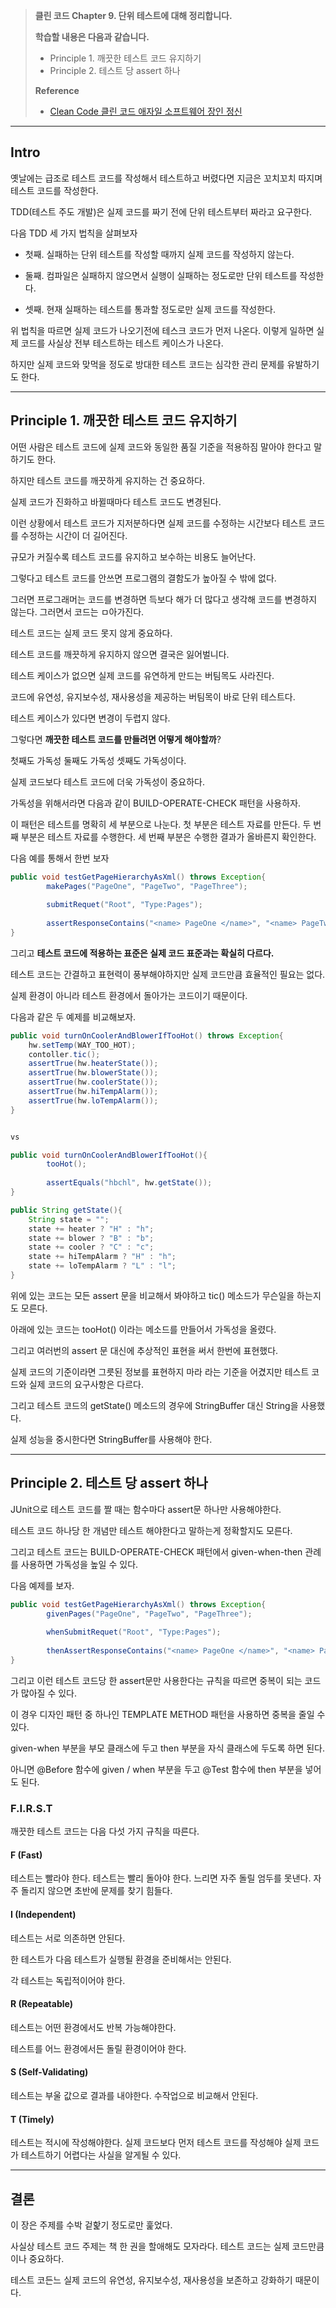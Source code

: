 > __클린 코드 Chapter 9. 단위 테스트에 대해 정리합니다.__
>
> __학습할 내용은 다음과 같습니다.__
> - Principle 1. 깨끗한 테스트 코드 유지하기 
> - Principle 2. 테스트 당 assert 하나
>
> __Reference__
>
> - [Clean Code 클린 코드 애자일 소프트웨어 장인 정신](http://www.yes24.com/Product/Goods/11681152)

***

## Intro 

옛날에는 급조로 테스트 코드를 작성해서 테스트하고 버렸다면 지금은 꼬치꼬치 따지며 테스트 코드를 작성한다.

TDD(테스트 주도 개발)은 실제 코드를 짜기 전에 단위 테스트부터 짜라고 요구한다.

다음 TDD 세 가지 법칙을 살펴보자

- 첫째. 실패하는 단위 테스트를 작성할 때까지 실제 코드를 작성하지 않는다.

- 둘째. 컴파일은 실패하지 않으면서 실행이 실패하는 정도로만 단위 테스트를 작성한다.

- 셋째. 현재 실패하는 테스트를 통과할 정도로만 실제 코드를 작성한다.

위 법칙을 따르면 실제 코드가 나오기전에 테스크 코드가 먼저 나온다. 이렇게 일하면 실제 코드를 사실상 전부 테스트하는 테스트 케이스가 나온다.

하지만 실제 코드와 맞먹을 정도로 방대한 테스트 코드는 심각한 관리 문제를 유발하기도 한다.

***

## Principle 1. 깨끗한 테스트 코드 유지하기 

어떤 사람은 테스트 코드에 실제 코드와 동일한 품질 기준을 적용하짐 말아야 한다고 말하기도 한다. 

하지만 테스트 코드를 깨끗하게 유지하는 건 중요하다.

실제 코드가 진화하고 바뀔때마다 테스트 코드도 변경된다. 

이런 상황에서 테스트 코드가 지저분하다면 실제 코드를 수정하는 시간보다 테스트 코드를 수정하는 시간이 더 길어진다. 

규모가 커질수록 테스트 코드를 유지하고 보수하는 비용도 늘어난다. 

그렇다고 테스트 코드를 안쓰면 프로그램의 결함도가 높아질 수 밖에 없다. 

그러면 프로그래머는 코드를 변경하면 득보다 해가 더 많다고 생각해 코드를 변경하지 않는다. 그러면서 코드는 ㅁ아가진다. 

테스트 코드는 실제 코드 못지 않게 중요하다. 

테스트 코드를 깨끗하게 유지하지 않으면 결국은 잃어벌니다.

테스트 케이스가 없으면 실제 코드를 유연하게 만드는 버팀목도 사라진다. 

코드에 유연성, 유지보수성, 재사용성을 제공하는 버팀목이 바로 단위 테스트다. 

테스트 케이스가 있다면 변경이 두렵지 않다. 

그렇다면 __깨끗한 테스트 코드를 만들려면 어떻게 해야할까__?

첫째도 가독성 둘째도 가독성 셋째도 가독성이다. 

실제 코드보다 테스트 코드에 더욱 가독성이 중요하다. 

가독성을 위해서라면 다음과 같이 BUILD-OPERATE-CHECK 패턴을 사용하자. 

이 패턴은 테스트를 명확히 세 부분으로 나눈다. 첫 부분은 테스트 자료를 만든다. 두 번째 부분은 테스트 자료를 수행한다.  세 번째 부분은 수행한 결과가 올바른지 확인한다.

다음 예를 통해서 한번 보자

```java
public void testGetPageHierarchyAsXml() throws Exception{
        makePages("PageOne", "PageTwo", "PageThree");
        
        submitRequet("Root", "Type:Pages");
        
        assertResponseContains("<name> PageOne </name>", "<name> PageTwo </name>","<name> ChildOne </name>"); 
}
```

그리고 __테스트 코드에 적용하는 표준은 실제 코드 표준과는 확실히 다르다.__

테스트 코드는 간결하고 표현력이 풍부해야하지만 실제 코드만큼 효율적인 필요는 없다.

실제 환경이 아니라 테스트 환경에서 돌아가는 코드이기 때문이다. 

다음과 같은 두 예제를 비교해보자.

```java
public void turnOnCoolerAndBlowerIfTooHot() throws Exception{
    hw.setTemp(WAY_TOO_HOT); 
    contoller.tic();
    assertTrue(hw.heaterState()); 
    assertTrue(hw.blowerState()); 
    assertTrue(hw.coolerState()); 
    assertTrue(hw.hiTempAlarm()); 
    assertTrue(hw.loTempAlarm()); 
}


vs

public void turnOnCoolerAndBlowerIfTooHot(){
        tooHot();
        
        assertEquals("hbchl", hw.getState());
}

public String getState(){
 	String state = "";
    state += heater ? "H" : "h"; 
    state += blower ? "B" : "b"; 
    state += cooler ? "C" : "c"; 
    state += hiTempAlarm ? "H" : "h"; 
    state += loTempAlarm ? "L" : "l"; 
}
```

위에 있는 코드는 모든 assert 문을 비교해서 봐야하고 tic() 메소드가 무슨일을 하는지도 모른다. 

아래에 있는 코드는 tooHot() 이라는 메소드를 만들어서 가독성을 올렸다. 

그리고 여러번의 assert 문 대신에 추상적인 표현을 써서 한번에 표현했다.

실제 코드의 기준이라면 그릇된 정보를 표현하지 마라 라는 기준을 어겼지만 테스트 코드와 실제 코드의 요구사항은 다르다.

그리고 테스트 코드의 getState() 메소드의 경우에 StringBuffer 대신 String을 사용했다.

실제 성능을 중시한다면 StringBuffer를 사용해야 한다. 


***

## Principle 2. 테스트 당 assert 하나

JUnit으로 테스트 코드를 짤 때는 함수마다 assert문 하나만 사용해야한다. 

테스트 코드 하나당 한 개념만 테스트 해야한다고 말하는게 정확할지도 모른다. 

그리고 테스트 코드는 BUILD-OPERATE-CHECK 패턴에서 given-when-then 관례를 사용하면 가독성을 높일 수 있다. 

다음 예제를 보자.

```java
public void testGetPageHierarchyAsXml() throws Exception{
        givenPages("PageOne", "PageTwo", "PageThree");
        
        whenSubmitRequet("Root", "Type:Pages");
        
        thenAssertResponseContains("<name> PageOne </name>", "<name> PageTwo </name>","<name> ChildOne </name>"); 
}
```

그리고 이런 테스트 코드당 한 assert문만 사용한다는 규칙을 따르면 중복이 되는 코드가 많아질 수 있다.

이 경우 디자인 패턴 중 하나인 TEMPLATE METHOD 패턴을 사용하면 중복을 줄일 수 있다.

given-when 부분을 부모 클래스에 두고 then 부분을 자식 클래스에 두도록 하면 된다. 

아니면 @Before 함수에 given / when 부분을 두고 @Test 함수에 then 부분을 넣어도 된다. 


### F.I.R.S.T

깨끗한 테스트 코드는 다음 다섯 가지 규칙을 따른다. 

#### F (Fast)

테스트는 빨라야 한다. 테스트는 빨리 돌아야 한다. 느리면 자주 돌릴 엄두를 못낸다. 자주 돌리지 않으면 초반에 문제를 찾기 힘들다.

#### I (Independent)

테스트는 서로 의존하면 안된다.

한 테스트가 다음 테스트가 실행될 환경을 준비해서는 안된다.

각 테스트는 독립적이어야 한다. 

#### R (Repeatable)

테스트는 어떤 환경에서도 반복 가능해야한다. 

테스트를 어느 환경에서든 돌릴 환경이어야 한다. 

#### S (Self-Validating)

테스트는 부울 값으로 결과를 내야한다. 수작업으로 비교해서 안된다.

#### T (Timely)

테스트는 적시에 작성해야한다. 실제 코드보다 먼저 테스트 코드를 작성해야 실제 코드가 테스트하기 어렵다는 사실을 알게될 수 있다. 

***

## 결론

이 장은 주제를 수박 겉핥기 정도로만 훑었다.

사실상 테스트 코드 주제는 책 한 권을 할애해도 모자라다. 테스트 코드는 실제 코드만큼이나 중요하다.

테스트 코든느 실제 코드의 유연성, 유지보수성, 재사용성을 보존하고 강화하기 때문이다. 



